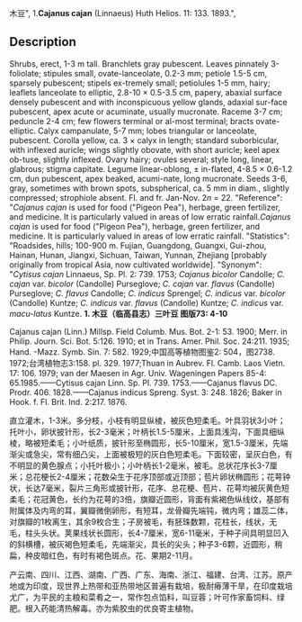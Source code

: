 木豆",
1.**Cajanus cajan** (Linnaeus) Huth Helios. 11: 133. 1893.",

## Description
Shrubs, erect, 1-3 m tall. Branchlets gray pubescent. Leaves pinnately 3-foliolate; stipules small, ovate-lanceolate, 0.2-3 mm; petiole 1.5-5 cm, sparsely pubescent; stipels ex-tremely small; petiolules 1-5 mm, hairy; leaflets lanceolate to elliptic, 2.8-10 × 0.5-3.5 cm, papery, abaxial surface densely pubescent and with inconspicuous yellow glands, adaxial sur-face pubescent, apex acute or acuminate, usually mucronate. Raceme 3-7 cm; peduncle 2-4 cm; few flowers terminal or al-most terminal; bracts ovate-elliptic. Calyx campanulate, 5-7 mm; lobes triangular or lanceolate, pubescent. Corolla yellow, ca. 3 × calyx in length; standard suborbicular, with inflexed auricle; wings slightly obovate, with short auricle; keel apex ob-tuse, slightly inflexed. Ovary hairy; ovules several; style long, linear, glabrous; stigma capitate. Legume linear-oblong, ± in-flated, 4-8.5 × 0.6-1.2 cm, dun pubescent, apex beaked, acumi-nate, long mucronate. Seeds 3-6, gray, sometimes with brown spots, subspherical, ca. 5 mm in diam., slightly compressed; strophiole absent. Fl. and fr. Jan-Nov. 2*n* = 22.
  "Reference": "*Cajanus cajan* is used for food (\"Pigeon Pea\"), herbage, green fertilizer, and medicine. It is particularly valued in areas of low erratic rainfall.*Cajanus cajan* is used for food (\"Pigeon Pea\"), herbage, green fertilizer, and medicine. It is particularly valued in areas of low erratic rainfall.
  "Statistics": "Roadsides, hills; 100-900 m. Fujian, Guangdong, Guangxi, Gui-zhou, Hainan, Hunan, Jiangxi, Sichuan, Taiwan, Yunnan, Zhejiang [probably originally from tropical Asia, now cultivated worldwide].
  "Synonym": "*Cytisus cajan* Linnaeus, Sp. Pl. 2: 739. 1753; *Cajanus bicolor* Candolle; *C. cajan* var. *bicolor* (Candolle) Purseglove; *C. cajan* var. *flavus* (Candolle) Purseglove; *C. flavus* Candolle; *C. indicus* Sprengel; *C. indicus* var. *bicolor* (Candolle) Kuntze; *C. indicus* var. *flavus* (Candolle) Kuntze; *C. indicus* var. *macu-latus* Kuntze.
**1. 木豆（临高县志）三叶豆 图版73: 4-10**

Cajanus cajan (Linn.) Millsp. Field Columb. Mus. Bot. 2-1: 53. 1900; Merr. in Philip. Journ. Sci. Bot. 5:126. 1910; et in Trans. Amer. Phil. Soc. 24:211. 1935; Hand. -Mazz. Symb. Sin. 7: 582. 1929;中国高等植物图鉴2: 504，图2738. 1972;台湾植物志3:158. pl. 329. 1977;Thuan in Aubrev. Fl. Camb. Laos Vietn. 17: 106. 1979; van der Maesen in Agr. Univ. Wageningen Papers 85-4: 65.1985.——Cytisus cajan Linn. Sp. Pl. 739. 1753.——Cajanus flavus DC. Prodr. 406. 1828.——Cajanus indicus Spreng. Syst. 3: 248. 1826; Baker in Hook. f. Fl. Brit. Ind. 2:217. 1876.

直立灌木，1-3米。多分枝，小枝有明显纵棱，被灰色短柔毛。叶具羽状3小叶；托叶小，卵状披针形，长2-3毫米；叶柄长1.5-5厘米，上面具浅沟，下面具细纵棱，略被短柔毛；小叶纸质，披针形至椭圆形，长5-10厘米，宽1.5-3厘米，先端渐尖或急尖，常有细凸尖，上面被极短的灰白色短柔毛。下面较密，呈灰白色，有不明显的黄色腺点；小托叶极小；小叶柄长1-2毫米，被毛。总状花序长3-7厘米；总花梗长2-4厘米；花数朵生于花序顶部或近顶部；苞片卵状椭圆形；花萼钟状，长达7毫米，裂片三角形或披针形，花序、总花梗、苞片、花萼均被灰黄色短柔毛；花冠黄色，长约为花萼的3倍，旗瓣近圆形，背面有紫褐色纵线纹，基部有附属体及内弯的耳，翼瓣微倒卵形，有短耳，龙骨瓣先端钝，微内弯；雄蕊二体，对旗瓣的1枚离生，其余9枚合生；子房被毛，有胚珠数颗，花柱长，线状，无毛，柱头头状。荚果线状长圆形，长4-7厘米，宽6-11毫米，于种子间具明显凹入的斜横槽，被灰褐色短柔毛，先端渐尖，具长的尖头；种子3-6颗，近圆形，稍扁，种皮暗红色，有时有褐色斑点。花、果期2-11月。

产云南、四川、江西、湖南、广西、广东、海南、浙江、福建、台湾、江苏。原产地或为印度，现世界上热带和亚热带地区普遍有栽培，极耐瘠薄干旱，在印度栽培尤广，为平民的主粮和菜肴之一，常作包点馅料，叫豆蓉；叶可作家畜饲料、绿肥。根入药能清热解毒。亦为紫胶虫的优良寄主植物。
